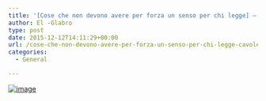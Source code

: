 ```yaml
---
title: '[Cose che non devono avere per forza un senso per chi legge] – Cavoletti di Bruxelles Ninja'
author: El -Glabro
type: post
date: 2015-12-12T14:11:29+00:00
url: /cose-che-non-devono-avere-per-forza-un-senso-per-chi-legge-cavoletti-di-bruxelles-ninja/
categories:
  - General

---
```

[<img decoding="async" title="IMG_20151212_134210.jpg" class="alignnone size-full"  alt="image" src="https://blog.polemicover.net/wp-content/uploads/2015/12/wpid-img_20151212_134210.jpg" />][1]

 [1]: https://blog.polemicover.net/wp-content/uploads/2015/12/wpid-img_20151212_134210.jpg